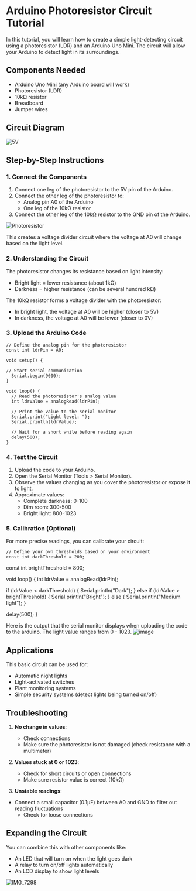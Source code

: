 # Arduino Photoresistor Circuit Tutorial

In this tutorial, you will learn how to create a simple light-detecting circuit using a photoresistor (LDR) and an Arduino Uno Mini. The circuit will allow your Arduino to detect light in its surroundings.

## Components Needed

- Arduino Uno Mini (any Arduino board will work)
- Photoresistor (LDR)
- 10kΩ resistor
- Breadboard
- Jumper wires

## Circuit Diagram


![5V](https://github.com/user-attachments/assets/9dab49e0-b71d-436f-8d13-933a10ff388f)



## Step-by-Step Instructions

### 1. Connect the Components

1. Connect one leg of the photoresistor to the 5V pin of the Arduino.
2. Connect the other leg of the photoresistor to:
   - Analog pin A0 of the Arduino
   - One leg of the 10kΩ resistor
3. Connect the other leg of the 10kΩ resistor to the GND pin of the Arduino.

![Photoresistor](https://github.com/user-attachments/assets/44480828-628e-4d61-83bb-4e47dc0be576)

This creates a voltage divider circuit where the voltage at A0 will change based on the light level.

### 2. Understanding the Circuit

The photoresistor changes its resistance based on light intensity:
- Bright light = lower resistance (about 1kΩ)
- Darkness = higher resistance (can be several hundred kΩ)

The 10kΩ resistor forms a voltage divider with the photoresistor:
- In bright light, the voltage at A0 will be higher (closer to 5V)
- In darkness, the voltage at A0 will be lower (closer to 0V)

### 3. Upload the Arduino Code

```arduino
// Define the analog pin for the photoresistor
const int ldrPin = A0;

void setup() {

// Start serial communication
  Serial.begin(9600);
}

void loop() {
  // Read the photoresistor's analog value
  int ldrValue = analogRead(ldrPin);
  
  // Print the value to the serial monitor
  Serial.print("Light level: ");
  Serial.println(ldrValue);
  
  // Wait for a short while before reading again
  delay(500);
}
```

### 4. Test the Circuit

1. Upload the code to your Arduino.
2. Open the Serial Monitor (Tools > Serial Monitor).
3. Observe the values changing as you cover the photoresistor or expose it to light.
4. Approximate values:
   - Complete darkness: 0-100
   - Dim room: 300-500
   - Bright light: 800-1023

### 5. Calibration (Optional)

For more precise readings, you can calibrate your circuit:

```arduino
// Define your own thresholds based on your environment
const int darkThreshold = 200;
```
const int brightThreshold = 800;

void loop() {
  int ldrValue = analogRead(ldrPin);

  if (ldrValue < darkThreshold) {
    Serial.println("Dark");
  }
  else if (ldrValue > brightThreshold) {
    Serial.println("Bright");
  }
  else {
    Serial.println("Medium light");
  }

  delay(500);
}

Here is the output that the serial monitor displays when uploading the code to the arduino. The light value ranges from 0 - 1023.
![image](https://github.com/user-attachments/assets/03e509e4-56d4-417a-b270-82ad2000f122)

## Applications

This basic circuit can be used for:
- Automatic night lights
- Light-activated switches
- Plant monitoring systems
- Simple security systems (detect lights being turned on/off)

## Troubleshooting

1. **No change in values**:
   - Check connections
   - Make sure the photoresistor is not damaged (check resistance with a multimeter)

2. **Values stuck at 0 or 1023**:
   - Check for short circuits or open connections
   - Make sure resistor value is correct (10kΩ)

3. **Unstable readings**:
- Connect a small capacitor (0.1µF) between A0 and GND to filter out reading fluctuations
   - Check for loose connections

## Expanding the Circuit

You can combine this with other components like:
- An LED that will turn on when the light goes dark
- A relay to turn on/off lights automatically
- An LCD display to show light levels


![IMG_7298](https://github.com/user-attachments/assets/8cb16190-a2e5-4cc5-8f12-165be0fe3901)







